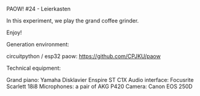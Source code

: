 PAOW! #24 - Leierkasten 

In this experiment, we play the grand coffee grinder.

Enjoy!


Generation environment:

circuitpython / esp32 
paow: https://github.com/CPJKU/paow


Technical equipment:

Grand piano: Yamaha Disklavier Enspire ST C1X
Audio interface: Focusrite Scarlett 18i8
Microphones: a pair of AKG P420
Camera: Canon EOS 250D

